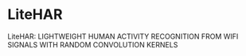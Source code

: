 # LiteHAR
LiteHAR: LIGHTWEIGHT HUMAN ACTIVITY RECOGNITION FROM WIFI SIGNALS WITH RANDOM CONVOLUTION KERNELS
